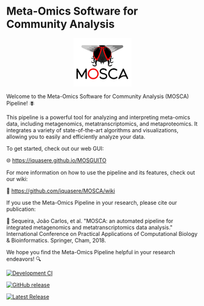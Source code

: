 # Meta-Omics Software for Community Analysis

<p align="center" href="https://github.com/iquasere/MOSCA">
  <img width="30%" src="resources/mosca_logo.png" alt="Logo" title="Logo by Sérgio A. Silva">
</p>

Welcome to the Meta-Omics Software for Community Analysis (MOSCA) Pipeline! :fly:

This pipeline is a powerful tool for analyzing and interpreting meta-omics data, including metagenomics, metatranscriptomics, and metaproteomics. It integrates a variety of state-of-the-art algorithms and visualizations, allowing you to easily and efficiently analyze your data.

To get started, check out our web GUI: 

🌐 https://iquasere.github.io/MOSGUITO

For more information on how to use the pipeline and its features, check out our wiki: 

📖 https://github.com/iquasere/MOSCA/wiki

If you use the Meta-Omics Pipeline in your research, please cite our publication: 

📄 Sequeira, João Carlos, et al. "MOSCA: an automated pipeline for integrated metagenomics and metatranscriptomics data analysis." International Conference on Practical Applications of Computational Biology & Bioinformatics. Springer, Cham, 2018.

We hope you find the Meta-Omics Pipeline helpful in your research endeavors! 🔍


[![Development CI](https://github.com/iquasere/MOSCA/actions/workflows/main.yml/badge.svg?branch=development)](https://github.com/iquasere/MOSCA/actions/workflows/main.yml)

[![GitHub release](https://img.shields.io/github/release/iquasere/MOSCA.svg)](https://github.com/iquasere/MOSCA/releases/latest)

[![Latest Release](https://img.shields.io/github/release-date/iquasere/MOSCA.svg)](https://github.com/iquasere/MOSCA/releases)
